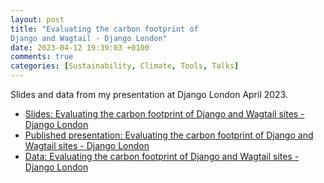 ```yaml
---
layout: post
title: "Evaluating the carbon footprint of
Django and Wagtail - Django London"
date: 2023-04-12 19:39:03 +0100
comments: true
categories: [Sustainability, Climate, Tools, Talks]
---
```


Slides and data from my presentation at Django London April 2023.

<!-- more -->

- [Slides: Evaluating the carbon footprint of Django and Wagtail sites - Django London](https://docs.google.com/presentation/d/1nt70OGv7yq-W0FOnaPeQAW42i6D1lMl3Fi_hEAADWgc/edit)
- [Published presentation: Evaluating the carbon footprint of Django and Wagtail sites - Django London](https://docs.google.com/presentation/d/e/2PACX-1vRO-SkiAvo0vLfudBaCQFV-gBcx1C2Ck2asD__flMz1W65ysLLk79XU_keRITnQGcurXLUIRFCxX0GW/pub)
- [Data: Evaluating the carbon footprint of Django and Wagtail sites - Django London](https://docs.google.com/spreadsheets/d/1Pv1jqWh7crhhmponSseFh5iqpgL2H8REvtu_UMl31uY/edit)
